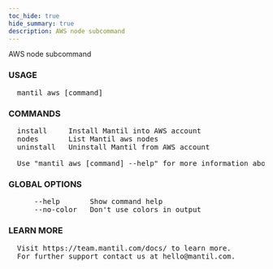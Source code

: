 ```yaml
---
toc_hide: true
hide_summary: true
description: AWS node subcommand
---
```


AWS node subcommand

### USAGE
<pre>
  mantil aws [command]
</pre>
### COMMANDS
<pre>
  install     Install Mantil into AWS account
  nodes       List Mantil aws nodes
  uninstall   Uninstall Mantil from AWS account

  Use "mantil aws [command] --help" for more information about a command.
</pre>
### GLOBAL OPTIONS
<pre>
      --help       Show command help
      --no-color   Don't use colors in output
</pre>
### LEARN MORE
<pre>
  Visit https://team.mantil.com/docs/ to learn more.
  For further support contact us at hello@mantil.com.
</pre>
